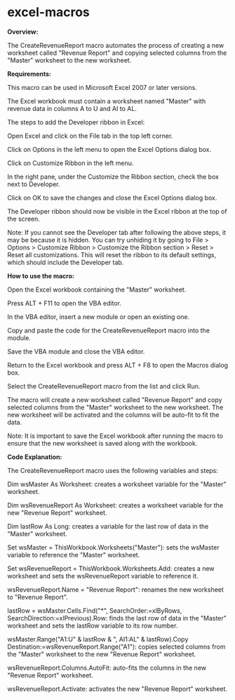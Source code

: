 # excel-macros
**Overview:**

The CreateRevenueReport macro automates the process of creating a new worksheet called "Revenue Report" and copying selected columns from the "Master" worksheet to the new worksheet. 

**Requirements:**

This macro can be used in Microsoft Excel 2007 or later versions.

The Excel workbook must contain a worksheet named "Master" with revenue data in columns A to U and AI to AL.

The steps to add the Developer ribbon in Excel:

Open Excel and click on the File tab in the top left corner.

Click on Options in the left menu to open the Excel Options dialog box.

Click on Customize Ribbon in the left menu.

In the right pane, under the Customize the Ribbon section, check the box next to Developer.

Click on OK to save the changes and close the Excel Options dialog box.

The Developer ribbon should now be visible in the Excel ribbon at the top of the screen.

Note: If you cannot see the Developer tab after following the above steps, it may be because it is hidden. You can try unhiding it by going to File > Options > Customize Ribbon > Customize the Ribbon section > Reset > Reset all customizations. This will reset the ribbon to its default settings, which should include the Developer tab.

**How to use the macro:**

Open the Excel workbook containing the "Master" worksheet.

Press ALT + F11 to open the VBA editor.

In the VBA editor, insert a new module or open an existing one.

Copy and paste the code for the CreateRevenueReport macro into the module.

Save the VBA module and close the VBA editor.

Return to the Excel workbook and press ALT + F8 to open the Macros dialog box.

Select the CreateRevenueReport macro from the list and click Run.

The macro will create a new worksheet called "Revenue Report" and copy selected columns from the "Master" worksheet to the new worksheet.
The new worksheet will be activated and the columns will be auto-fit to fit the data.

Note: It is important to save the Excel workbook after running the macro to ensure that the new worksheet is saved along with the workbook.

**Code Explanation:**

The CreateRevenueReport macro uses the following variables and steps:

Dim wsMaster As Worksheet: creates a worksheet variable for the "Master" worksheet.

Dim wsRevenueReport As Worksheet: creates a worksheet variable for the new "Revenue Report" worksheet.

Dim lastRow As Long: creates a variable for the last row of data in the "Master" worksheet.

Set wsMaster = ThisWorkbook.Worksheets("Master"): sets the wsMaster variable to reference the "Master" worksheet.

Set wsRevenueReport = ThisWorkbook.Worksheets.Add: creates a new worksheet and sets the wsRevenueReport variable to reference it.

wsRevenueReport.Name = "Revenue Report": renames the new worksheet to "Revenue Report".

lastRow = wsMaster.Cells.Find("*", SearchOrder:=xlByRows, SearchDirection:=xlPrevious).Row: finds the last row of data in the "Master" worksheet and sets the lastRow variable to its row number.

wsMaster.Range("A1:U" & lastRow & ", AI1:AL" & lastRow).Copy Destination:=wsRevenueReport.Range("A1"): copies selected columns from the "Master" worksheet to the new "Revenue Report" worksheet.

wsRevenueReport.Columns.AutoFit: auto-fits the columns in the new "Revenue Report" worksheet.

wsRevenueReport.Activate: activates the new "Revenue Report" worksheet.

